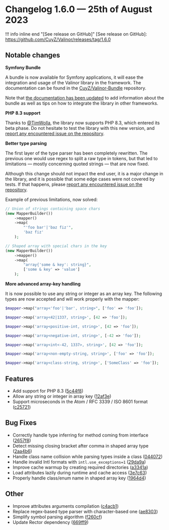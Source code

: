 # Changelog 1.6.0 — 25th of August 2023

!!! info inline end "[See release on GitHub]"
    [See release on GitHub]: https://github.com/CuyZ/Valinor/releases/tag/1.6.0

## Notable changes

**Symfony Bundle**

A bundle is now available for Symfony applications, it will ease the integration
and usage of the Valinor library in the framework. The documentation can be 
found in the [CuyZ/Valinor-Bundle] repository.

Note that [the documentation has been updated] to add information about the bundle
as well as tips on how to integrate the library in other frameworks.

[the documentation has been updated]: https://valinor.cuyz.io/1.6/other/app-and-framework-integration/
[CuyZ/Valinor-Bundle]: https://github.com/CuyZ/Valinor-Bundle/#readme

**PHP 8.3 support**

Thanks to [@TimWolla], the library now supports PHP 8.3, which entered its beta
phase. Do not hesitate to test the library with this new version, and [report any
encountered issue on the repository].

**Better type parsing**

The first layer of the type parser has been completely rewritten. The previous
one would use regex to split a raw type in tokens, but that led to limitations —
mostly concerning quoted strings — that are now fixed.

Although this change should not impact the end user, it is a major change in the
library, and it is possible that some edge cases were not covered by tests. If
that happens, please [report any encountered issue on the repository].

Example of previous limitations, now solved:

```php
// Union of strings containing space chars
(new MapperBuilder())
    ->mapper()
    ->map(
        "'foo bar'|'baz fiz'",
        'baz fiz'
    );

// Shaped array with special chars in the key
(new MapperBuilder())
    ->mapper()
    ->map(
        "array{'some & key': string}",
        ['some & key' => 'value']
    );
```

**More advanced array-key handling**

It is now possible to use any string or integer as an array key. The following
types are now accepted and will work properly with the mapper:

```php
$mapper->map("array<'foo'|'bar', string>", ['foo' => 'foo']);

$mapper->map('array<42|1337, string>', [42 => 'foo']);

$mapper->map('array<positive-int, string>', [42 => 'foo']);

$mapper->map('array<negative-int, string>', [-42 => 'foo']);

$mapper->map('array<int<-42, 1337>, string>', [42 => 'foo']);

$mapper->map('array<non-empty-string, string>', ['foo' => 'foo']);

$mapper->map('array<class-string, string>', ['SomeClass' => 'foo']);
```

## Features

* Add support for PHP 8.3 ([5c44f8](https://github.com/CuyZ/Valinor/commit/5c44f83d61def60d13ad7b582d76b2febc63e432))
* Allow any string or integer in array key ([12af3e](https://github.com/CuyZ/Valinor/commit/12af3ed1d396b1dbf81b11a7ad5a0e205b47e74a))
* Support microseconds in the Atom / RFC 3339 / ISO 8601 format ([c25721](https://github.com/CuyZ/Valinor/commit/c25721f838de1e9bf97e5d2c0b301ed2e62429a4))

## Bug Fixes

* Correctly handle type inferring for method coming from interface ([2657f8](https://github.com/CuyZ/Valinor/commit/2657f8bd8836c658753a29737f08b91e145b67b8))
* Detect missing closing bracket after comma in shaped array type ([2aa4b6](https://github.com/CuyZ/Valinor/commit/2aa4b6f0147e31b99b64c59d5d529d4b2230779b))
* Handle class name collision while parsing types inside a class ([044072](https://github.com/CuyZ/Valinor/commit/044072e2cbdd6b12a2b820f3805963a9f8f22860))
* Handle invalid Intl formats with `intl.use_exceptions=1` ([29da9a](https://github.com/CuyZ/Valinor/commit/29da9acd97db6f43bfc7db79b83755cca16734bd))
* Improve cache warmup by creating required directories ([a3341a](https://github.com/CuyZ/Valinor/commit/a3341ab3d7b8b231059037558dbd7f87f420160c))
* Load attributes lazily during runtime and cache access ([3e7c63](https://github.com/CuyZ/Valinor/commit/3e7c632b78bbf031e49b1ba03a8af24856611a82))
* Properly handle class/enum name in shaped array key ([1964d4](https://github.com/CuyZ/Valinor/commit/1964d4158e1a196a33e1c430728ffd27c1a2d728))

## Other

* Improve attributes arguments compilation ([c4acb1](https://github.com/CuyZ/Valinor/commit/c4acb17b4a21744bdc4260715efec56528d5ca83))
* Replace regex-based type parser with character-based one ([ae8303](https://github.com/CuyZ/Valinor/commit/ae830327b2eca87bc171ac4d44c62fde49daa477))
* Simplify symbol parsing algorithm ([f260cf](https://github.com/CuyZ/Valinor/commit/f260cfb0b1b6e84542a250a8f2f10533afdc021e))
* Update Rector dependency ([669ff9](https://github.com/CuyZ/Valinor/commit/669ff992bd5544bb036646248643325d70e87a1d))

[report any encountered issue on the repository]: https://github.com/CuyZ/Valinor/issues/
[@TimWolla]: https://github.com/TimWolla
